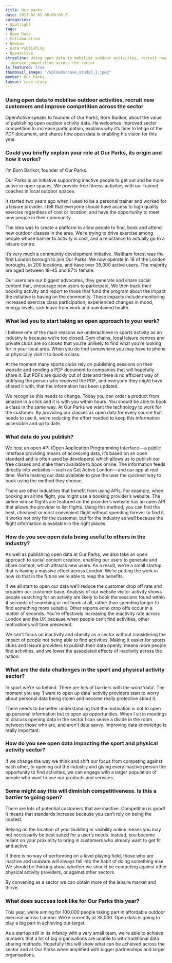```yaml
---
title: Our parks
date: 2017-02-01 00:00:00 Z
categories:
- Spotlight
tags:
- Open Data
- Collaboration
- Newham
- Data Publishing
- Openactive
strapline: Using open data to mobilise outdoor activities, recruit new customers and
  improve competition across the sector
is_featured: true
thumbnail_image: "/uploads/case_study5_1.jpeg"
member: Our Parks
layout: case-study
---
```


### Using open data to mobilise outdoor activities, recruit new customers and improve competition across the sector

OpenActive speaks to founder of Our Parks, Born Barikor, about the value of publishing open outdoor activity data. He welcomes improved sector competition to increase participation, explains why it’s time to let go of the PDF document, and shares how open data is enabling his vision for this year.

### Could you briefly explain your role at Our Parks, its origin and how it works?

I’m Born Barikor, founder of Our Parks.

Our Parks is an initiative supporting inactive people to get out and be more active in open spaces. We provide free fitness activities with our trained coaches in local outdoor spaces.

It started two years ago when I used to be a personal trainer and worked for a leisure provider. I felt that everyone should have access to high quality exercise regardless of cost or location, and have the opportunity to meet new people in their community.

The idea was to create a platform to allow people to find, book and attend new outdoor classes in the area. We’re trying to drive exercise among people whose barrier to activity is cost, and a reluctance to actually go to a leisure centre.

It’s very much a community development initiative. Waltham forest was the first London borough to join Our Parks. We now operate in 18 of the London boroughs, in 200 locations, and have over 35,000 active users. The majority are aged between 18–45 and 87% female.

Our users are our biggest advocates, they generate and share social content that, encourage new users to participate. We then track their booking activity and report to those that fund the program about the impact the initiative is having on the community. These impacts include monitoring increased exercise class participation, experienced changes in mood, energy levels, sick leave from work and maintained health.

### What led you to start taking an open approach to your work?

I believe one of the main reasons we underachieve in sports activity as an industry is because we’re too closed. Gym chains, local leisure centres and private clubs are so closed that you’re unlikely to find what you’re looking for in your local area. When you do find somewhere you may have to phone or physically visit it to book a class.

At the moment many sports clubs rely on publishing sessions on their website and sending a PDF document to companies that will hopefully share it. But PDFs are quickly out of date and there is no efficient way of notifying the person who received the PDF, and everyone they might have shared it with, that the information has been updated.

We recognise this needs to change. Today you can order a product from amazon in a click and it is with you within hours. You should be able to book a class in the same way. At Our Parks we want the technology to work for the customer. By providing our classes as open data for every source that needs to use it, we’re reducing the effort needed to keep this information accessible and up to date.

### What data do you publish?

We host an open API (Open Application Programming Interface — a public interface providing means of accessing data, it’s based on an open standard and is often used by developers) which allows us to publish our free classes and make them available to book online. The information feeds directly into websites — such as Get Active London — and our app at real time. We’re making our data available to give the user the quickest way to book using the method they choose.

There are other industries that benefit from using APIs. For example, when booking an airline flight, you might use a booking provider’s website. The airline whose flights are featured on the provider’s website has an open API that allows the provider to list flights. Using this method, you can find the best, cheapest or most convenient flight without spending forever to find it. It works not only for the customer, but for the industry as well because the flight information is available in the right places.

### How do you see open data being useful to others in the industry?

As well as publishing open data at Our Parks, we also take an open approach to social content creation, enabling our users to generate and share content, which attracts new users. As a result, we’re a small startup that is having a massive effect across London. We’re putting the work in now so that in the future we’re able to reap the benefits.

If we all start to open our data we’ll reduce the customer drop off rate and broaden our customer base. Analysis of our website visitor activity shows people searching for an activity are likely to book the sessions found within 4 seconds of searching or not book at all, rather than spending longer to find something more suitable. Other reports echo drop offs occur in a matter of seconds. You’re effectively increasing the inactivity rate across London and the UK because when people can’t find activities, other motivations will take precedent.

We can’t focus on inactivity and obesity as a sector without considering the impact of people not being able to find activities. Making it easier for sports clubs and leisure providers to publish their data openly, means more people find activities, and we lower the associated effects of inactivity across the nation.

### What are the data challenges in the sport and physical activity sector?

In sport we’re so behind. There are lots of barriers with the word ‘data’. The moment you say ‘I want to open up data’ activity providers start to worry about personal data being stolen and become really protective about it.

There needs to be better understanding that the motivation is not to open up personal information but to open up opportunities. When I sit in meetings to discuss opening data in the sector I can sense a divide in the room between those who are, and aren’t data savvy. Improving data knowledge is really important.

### How do you see open data impacting the sport and physical activity sector?

If we change the way we think and shift our focus from competing against each other, to opening out the industry and giving every inactive person the opportunity to find activities, we can engage with a larger population of people who want to use our products and services.

### Some might say this will diminish competitiveness. Is this a barrier to going open?

There are lots of potential customers that are inactive. Competition is good! It means that standards increase because you can’t rely on being the loudest.

Relying on the location of your building or visibility online means you may not necessarily be best suited for a user’s needs. Instead, you become reliant on your proximity to bring in customers who already want to get fit and active.

If there is no way of performing on a level playing field, those who are inactive and unaware will always fall into the habit of doing something else. We should be thinking about whether we should be competing against other physical activity providers, or against other sectors.

By convening as a sector we can obtain more of the leisure market and thrive.

### What does success look like for Our Parks this year?

This year, we’re aiming for 100,000 people taking part in affordable outdoor exercise across London. We’re currently at 35,000. Open data is going to play a big part in achieving our target.

As a startup still in its infancy with a very small team, we’re able to achieve numbers that a lot of big organisations are unable to with traditional data sharing methods. Hopefully this will show what can be achieved across the sector and at Our Parks when amplified with bigger partnerships and larger organisations.